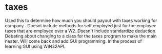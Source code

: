 # taxes
Used this to determine how much you should payout with taxes working for company . Doesnt include methods for self employed just for the employee taxes that are employed over a W2. Doesn't include standardize deduction.
Debating about changing to a class for the taxes program to make the main neater.
Will come back and add GUI programming. In the process of learning GUI using WIN32API.
